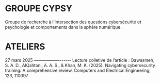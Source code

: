 GROUPE CYPSY
==============

Groupe de recherche à l’intersection des questions cybersécurité et psychologie et comportements dans la sphère numérique.

ATELIERS
========

27 mars 2025
——————------
Lecture colletive de l’article :
Qawasmeh, S. A. D., AlQahtani, A. A. S., & Khan, M. K. (2025). Navigating cybersecurity training: A comprehensive review. Computers and Electrical Engineering, 123, 110097.
